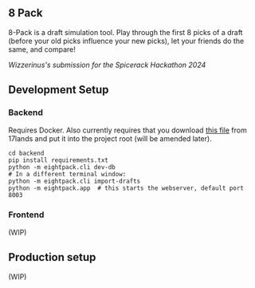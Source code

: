## 8 Pack

8-Pack is a draft simulation tool. Play through the first 8 picks of a draft
(before your old picks influence your new picks), let your friends do the same, and compare!

*Wizzerinus's submission for the Spicerack Hackathon 2024* 

## Development Setup

### Backend

Requires Docker. Also currently requires that you download
[this file](https://17lands-public.s3.amazonaws.com/analysis_data/draft_data/draft_data_public.MKM.PremierDraft.csv.gz)
from 17lands and put it into the project root (will be amended later).

```shell
cd backend
pip install requirements.txt
python -m eightpack.cli dev-db
# In a different terminal window:
python -m eightpack.cli import-drafts
python -m eightpack.app  # this starts the webserver, default port 8003
```

### Frontend

(WIP)

## Production setup

(WIP)
